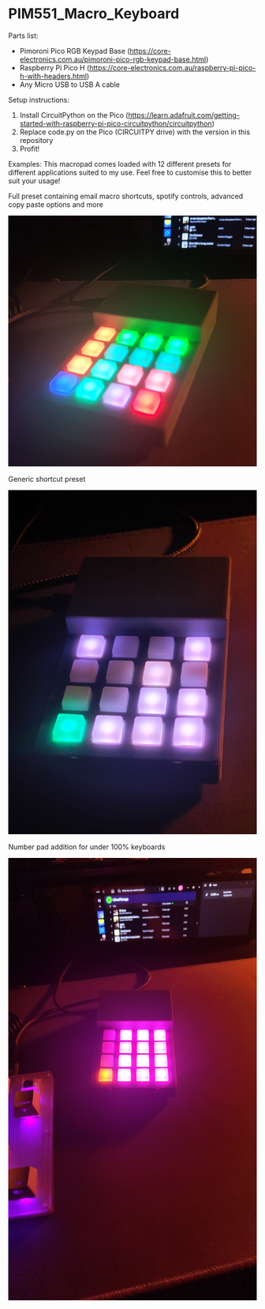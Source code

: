 # PIM551_Macro_Keyboard
Parts list:
- Pimoroni Pico RGB Keypad Base (https://core-electronics.com.au/pimoroni-pico-rgb-keypad-base.html)
- Raspberry Pi Pico H (https://core-electronics.com.au/raspberry-pi-pico-h-with-headers.html)
- Any Micro USB to USB A cable

Setup instructions:
1. Install CircuitPython on the Pico (https://learn.adafruit.com/getting-started-with-raspberry-pi-pico-circuitpython/circuitpython)
2. Replace code.py on the Pico (CIRCUITPY drive) with the version in this repository
3. Profit!


Examples:
This macropad comes loaded with 12 different presets for different applications suited to my use. Feel free to customise this to better suit your usage!

Full preset containing email macro shortcuts, spotify controls, advanced copy paste options and more

![Full preset containing email macro shortcuts, spotify controls, advanced copy paste options and more macro pad image](images/pad1.jpg)

Generic shortcut preset

![Generic shortcut preset macro pad image](images/pad3.jpg)

Number pad addition for under 100% keyboards

![Number pad addition for under 100% keyboards macro pad image](images/pad4.jpg)

